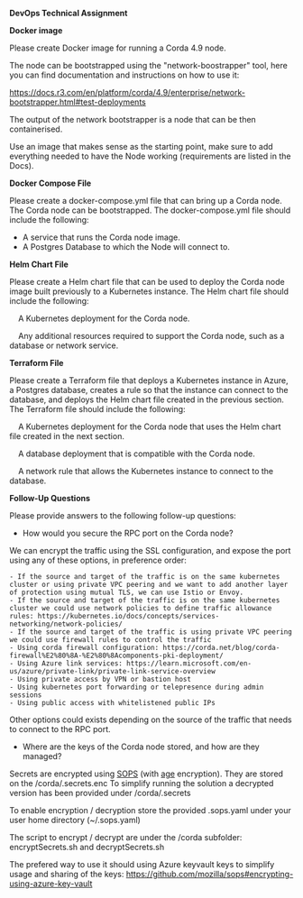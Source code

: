 **DevOps Technical Assignment**

**Docker image**

Please create Docker image for running a Corda 4.9 node.

The node can be bootstrapped using the "network-boostrapper" tool, here you can find documentation and instructions on how to use it:

<https://docs.r3.com/en/platform/corda/4.9/enterprise/network-bootstrapper.html#test-deployments>

The output of the network bootstrapper is a node that can be then containerised.

Use an image that makes sense as the starting point, make sure to add everything needed to have the Node working (requirements are listed in the Docs).

**Docker Compose File**

Please create a docker-compose.yml file that can bring up a Corda node. The Corda node can be bootstrapped. The docker-compose.yml file should include the following:

-   A service that runs the Corda node image.
-   A Postgres Database to which the Node will connect to.

**Helm Chart File**

Please create a Helm chart file that can be used to deploy the Corda node image built previously to a Kubernetes instance. The Helm chart file should include the following:

    A Kubernetes deployment for the Corda node.

    Any additional resources required to support the Corda node, such as a database or network service.

**Terraform File**

Please create a Terraform file that deploys a Kubernetes instance in Azure, a Postgres database, creates a rule so that the instance can connect to the database, and deploys the Helm chart file created in the previous section. The Terraform file should include the following:

    A Kubernetes deployment for the Corda node that uses the Helm chart file created in the next section.

    A database deployment that is compatible with the Corda node.

    A network rule that allows the Kubernetes instance to connect to the database.

**Follow-Up Questions**

Please provide answers to the following follow-up questions:

- How would you secure the RPC port on the Corda node?

We can encrypt the traffic using the SSL configuration, and expose the port using any of these options, in preference order:

    - If the source and target of the traffic is on the same kubernetes cluster or using private VPC peering and we want to add another layer of protection using mutual TLS, we can use Istio or Envoy.
    - If the source and target of the traffic is on the same kubernetes cluster we could use network policies to define traffic allowance rules: https://kubernetes.io/docs/concepts/services-networking/network-policies/
    - If the source and target of the traffic is using private VPC peering we could use firewall rules to control the traffic
    - Using corda firewall configuration: https://corda.net/blog/corda-firewall%E2%80%8A-%E2%80%8Acomponents-pki-deployment/
    - Using Azure link services: https://learn.microsoft.com/en-us/azure/private-link/private-link-service-overview
    - Using private access by VPN or bastion host
    - Using kubernetes port forwarding or telepresence during admin sessions
    - Using public access with whitelistened public IPs

Other options could exists depending on the source of the traffic that needs to connect to the RPC port.



- Where are the keys of the Corda node stored, and how are they managed?

Secrets are encrypted using [SOPS](https://github.com/mozilla/sops#encrypting-using-age) (with [age](https://github.com/FiloSottile/age) encryption). They are stored on the /corda/.secrets.enc
To simplify running the solution a decrypted version has been provided under /corda/.secrets

To enable encryption / decryption store the provided .sops.yaml under your user home directory (~/.sops.yaml)

The script to encrypt / decrypt are under the /corda subfolder: encryptSecrets.sh and decryptSecrets.sh

The prefered way to use it should using Azure keyvault keys to simplify usage and sharing of the keys:
https://github.com/mozilla/sops#encrypting-using-azure-key-vault
